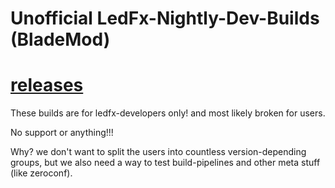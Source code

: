 # Unofficial LedFx-Nightly-Dev-Builds (BladeMod)

# [releases](https://github.com/YeonV/LedFx-Builds/releases/latest)

These builds are for ledfx-developers only!
and most likely broken for users.

No support or anything!!!

Why?
we don't want to split the users into countless version-depending groups,
but we also need a way to test build-pipelines and other meta stuff (like zeroconf).
